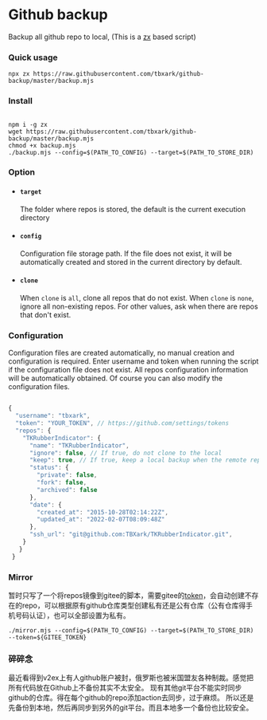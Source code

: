 # Github backup

Backup all github repo to local, (This is a [zx](https://github.com/google/zx) based script)


### Quick usage

```shell
npx zx https://raw.githubusercontent.com/tbxark/github-backup/master/backup.mjs
```


### Install


```shell

npm i -g zx
wget https://raw.githubusercontent.com/tbxark/github-backup/master/backup.mjs
chmod +x backup.mjs
./backup.mjs --config=$(PATH_TO_CONFIG) --target=$(PATH_TO_STORE_DIR)
```


### Option

- #### `target` 
  The folder where repos is stored, the default is the current execution directory
  
- #### `config`
  Configuration file storage path. If the file does not exist, it will be automatically created and stored in the current directory by default.
  
- #### `clone`
  When `clone` is `all`, clone all repos that do not exist. When `clone` is `none`, ignore all non-existing repos. For other values, ask when there are repos that don't exist.
  
  
### Configuration

Configuration files are created automatically, no manual creation and configuration is required. Enter username and token when running the script if the configuration file does not exist. All repos configuration information will be automatically obtained. Of course you can also modify the configuration files.

```js

{
  "username": "tbxark",
  "token": "YOUR_TOKEN", // https://github.com/settings/tokens
  "repos": {
    "TKRubberIndicator": {
      "name": "TKRubberIndicator",
      "ignore": false, // If true, do not clone to the local
      "keep": true, // If true, keep a local backup when the remote repo is deleted
      "status": {
        "private": false,
        "fork": false,
        "archived": false
      },
      "date": {
        "created_at": "2015-10-28T02:14:22Z",
        "updated_at": "2022-02-07T08:09:48Z"
      },
      "ssh_url": "git@github.com:TBXark/TKRubberIndicator.git",
    }
   }
 }
```

### Mirror

暂时只写了一个将repos镜像到gitee的脚本，需要gitee的[token](https://gitee.com/profile/personal_access_tokens)，会自动创建不存在的repo，可以根据原有github仓库类型创建私有还是公有仓库（公有仓库得手机号码认证），也可以全部设置为私有。
```shell
./mirror.mjs --config=$(PATH_TO_CONFIG) --target=$(PATH_TO_STORE_DIR) --token=${GITEE_TOKEN}
```

### 碎碎念

最近看得到v2ex上有人github账户被封，俄罗斯也被米国盟友各种制裁。感觉把所有代码放在Github上不备份其实不太安全。
现有其他git平台不能实时同步github的仓库。得在每个github的repo添加action去同步，过于麻烦。
所以还是先备份到本地，然后再同步到另外的git平台。而且本地多一个备份也比较安全。
